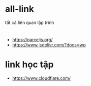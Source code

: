 # all-link
tất cả liên quan lập trình
# 
- https://parceljs.org/
- https://www.jsdelivr.com/?docs=wp

# link học tập
- https://www.cloudflare.com/
